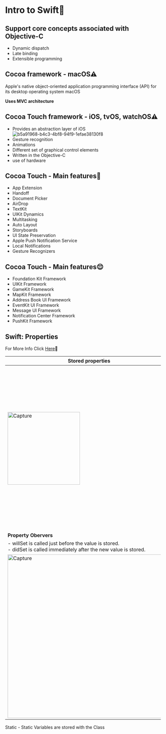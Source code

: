 # Intro to Swift🍎

## Support core concepts associated with Objective-C
- Dynamic dispatch
- Late binding
- Extensible programming

## Cocoa framework - macOS⚠

Apple's native object-oriented application programming interface (API) for its desktop operating system macOS

**Uses MVC architecture** 

## Cocoa Touch framework - iOS, tvOS, watchOS⚠

- Provides an abstraction layer of iOS<br>
![b5a91968-b4c3-4bf8-94f9-1efae38130f8](https://user-images.githubusercontent.com/61576355/108616101-724f8b80-7430-11eb-87a4-8cc5e3507f72.jpg)<br>
- Gesture recognition
- Animations
- Different set of graphical control elements
- Written in the Objective-C
- use of hardware

## Cocoa Touch - Main features🤔

- App Extension
- Handoff
- Document Picker
- AirDrop
- TextKit
- UIKit Dynamics
- Multitasking
- Auto Layout
- Storyboards
- UI State Preservation
- Apple Push Notification Service
- Local Notifications
- Gesture Recognizers

## Cocoa Touch - Main features😌

- Foundation Kit Framework
- UIKit Framework
- GameKit Framework
- MapKit Framework
- Address Book UI Framework
- EventKit UI Framework
- Message UI Framework
- Notification Center Framework
- PushKit Framework

## Swift: Properties

For More Info Click [Here](https://docs.swift.org/swift-book/LanguageGuide/Properties.html)🤫

| Stored properties  | Computed properties |
| ------------- | ------------- |
| <img width="234" alt="Capture" src="https://user-images.githubusercontent.com/61576355/108616497-cc058500-7433-11eb-95a3-5d10da0c16ea.PNG"> | <img width="529" alt="Capture" src="https://user-images.githubusercontent.com/61576355/108616845-5b606780-7437-11eb-98e8-fe888a7c5c07.PNG"> |
| **Property Obervers** | |
| - willSet is called just before the value is stored.<br> - didSet is called immediately after the new value is stored. | |
| <img width="527" alt="Capture" src="https://user-images.githubusercontent.com/61576355/108617102-a3808980-7439-11eb-903b-4ad692a6bf68.PNG"> | |


Static - Static Variables are stored with the Class
